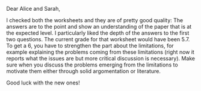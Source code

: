 Dear Alice and Sarah,

I checked both the worksheets and they are of pretty good quality: The answers are to the point and show an understanding of the paper that is at the expected level. I particularly liked the depth of the answers to the first two questions. The current grade for that worksheet would have been 5.7. To get a 6, you have to strengthen the part about the limitations, for example explaining the problems coming from these limitations (right now it reports what the issues are but more critical discussion is necessary). Make sure when you discuss the problems emerging from the limitations to motivate them either through solid argomentation or literature.

Good luck with the new ones!
